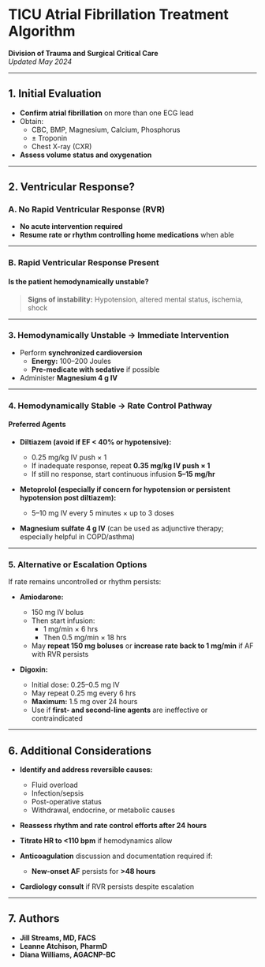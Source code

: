 # TICU Atrial Fibrillation Treatment Algorithm

**Division of Trauma and Surgical Critical Care**  
*Updated May 2024*

---

## 1. Initial Evaluation

- **Confirm atrial fibrillation** on more than one ECG lead  
- Obtain:
  - CBC, BMP, Magnesium, Calcium, Phosphorus  
  - ± Troponin  
  - Chest X-ray (CXR)  
- **Assess volume status and oxygenation**

---

## 2. Ventricular Response?

### A. **No Rapid Ventricular Response (RVR)**

- **No acute intervention required**
- **Resume rate or rhythm controlling home medications** when able

---

### B. **Rapid Ventricular Response Present**

#### Is the patient hemodynamically unstable?

> **Signs of instability:** Hypotension, altered mental status, ischemia, shock

---

### 3. Hemodynamically Unstable → Immediate Intervention

- Perform **synchronized cardioversion**  
  - **Energy:** 100–200 Joules  
  - **Pre-medicate with sedative** if possible  
- Administer **Magnesium 4 g IV**

---

### 4. Hemodynamically Stable → Rate Control Pathway

#### Preferred Agents

- **Diltiazem (avoid if EF < 40% or hypotensive):**
  - 0.25 mg/kg IV push × 1  
  - If inadequate response, repeat **0.35 mg/kg IV push × 1**  
  - If still no response, start continuous infusion **5–15 mg/hr**

- **Metoprolol (especially if concern for hypotension or persistent hypotension post diltiazem):**
  - 5–10 mg IV every 5 minutes × up to 3 doses

- **Magnesium sulfate 4 g IV** (can be used as adjunctive therapy; especially helpful in COPD/asthma)

---

### 5. Alternative or Escalation Options

If rate remains uncontrolled or rhythm persists:

- **Amiodarone:**
  - 150 mg IV bolus  
  - Then start infusion:
    - 1 mg/min × 6 hrs  
    - Then 0.5 mg/min × 18 hrs  
  - May **repeat 150 mg boluses** or **increase rate back to 1 mg/min** if AF with RVR persists

- **Digoxin:**  
  - Initial dose: 0.25–0.5 mg IV  
  - May repeat 0.25 mg every 6 hrs  
  - **Maximum:** 1.5 mg over 24 hours  
  - Use if **first- and second-line agents** are ineffective or contraindicated

---

## 6. Additional Considerations

- **Identify and address reversible causes:**
  - Fluid overload  
  - Infection/sepsis  
  - Post-operative status  
  - Withdrawal, endocrine, or metabolic causes

- **Reassess rhythm and rate control efforts after 24 hours**
- **Titrate HR to <110 bpm** if hemodynamics allow
- **Anticoagulation** discussion and documentation required if:
  - **New-onset AF** persists for **>48 hours**
- **Cardiology consult** if RVR persists despite escalation

---

## 7. Authors

- **Jill Streams, MD, FACS**  
- **Leanne Atchison, PharmD**  
- **Diana Williams, AGACNP-BC**
